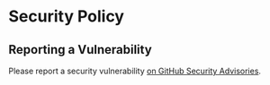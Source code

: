 # Security Policy

## Reporting a Vulnerability

Please report a security vulnerability [on GitHub Security Advisories](https://github.com/xdev-software/testcontainers-advanced-imagebuilder/security/advisories/new).
